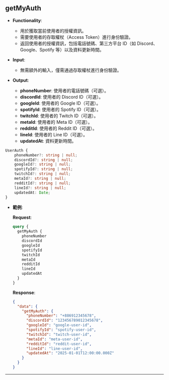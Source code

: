 ## getMyAuth
- **Functionality**:
    - 用於獲取當前使用者的授權資訊。
    - 需要使用者的存取權杖（Access Token）進行身份驗證。
    - 返回使用者的授權資訊，包括電話號碼、第三方平台 ID（如 Discord、Google、Spotify 等）以及資料更新時間。

- **Input**:
    - 無需額外的輸入，僅需通過存取權杖進行身份驗證。

- **Output**:
    - **phoneNumber**: 使用者的電話號碼（可選）。
    - **discordId**: 使用者的 Discord ID（可選）。
    - **googleId**: 使用者的 Google ID（可選）。
    - **spotifyId**: 使用者的 Spotify ID（可選）。
    - **twitchId**: 使用者的 Twitch ID（可選）。
    - **metaId**: 使用者的 Meta ID（可選）。
    - **redditId**: 使用者的 Reddit ID（可選）。
    - **lineId**: 使用者的 Line ID（可選）。
    - **updatedAt**: 資料更新時間。

```typescript
UserAuth {
    phoneNumber?: string | null;
    discordId?: string | null;
    googleId?: string | null;
    spotifyId?: string | null;
    twitchId?: string | null;
    metaId?: string | null;
    redditId?: string | null;
    lineId?: string | null;
    updatedAt: Date;
}
```

- **範例**:

    **Request**:
    ```graphql
    query {
      getMyAuth {
        phoneNumber
        discordId
        googleId
        spotifyId
        twitchId
        metaId
        redditId
        lineId
        updatedAt
      }
    }
    ```

    **Response**:
    ```json
    {
      "data": {
        "getMyAuth": {
          "phoneNumber": "+886912345678",
          "discordId": "123456789012345678",
          "googleId": "google-user-id",
          "spotifyId": "spotify-user-id",
          "twitchId": "twitch-user-id",
          "metaId": "meta-user-id",
          "redditId": "reddit-user-id",
          "lineId": "line-user-id",
          "updatedAt": "2025-01-01T12:00:00.000Z"
        }
      }
    }
    ```

---